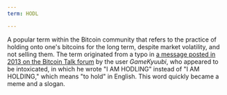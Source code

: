 ```yaml
---
term: HODL

---
```

A popular term within the Bitcoin community that refers to the practice of holding onto one's bitcoins for the long term, despite market volatility, and not selling them. The term originated from a typo in [a message posted in 2013 on the Bitcoin Talk forum](https://bitcointalk.org/index.php?topic=375643.msg4022997#msg4022997) by the user *GameKyuubi*, who appeared to be intoxicated, in which he wrote "I AM HODLING" instead of "I AM HOLDING," which means "to hold" in English. This word quickly became a meme and a slogan.